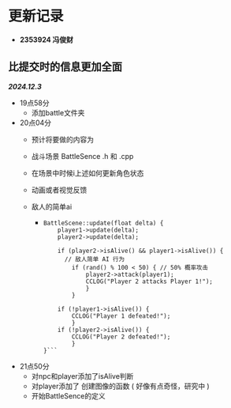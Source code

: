 # 更新记录 
- **2353924 冯俊财**
## 比提交时的信息更加全面

***2024.12.3***

-  19点58分
   - 添加battle文件夹
- 20点04分 
  - 预计将要做的内容为
  
  - 战斗场景 BattleSence .h 和 .cpp
  - 在场景中时候i上述如何更新角色状态
  - 动画或者视觉反馈
  - 敌人的简单ai
      - ```void         
        BattleScene::update(float delta) {
            player1->update(delta);
            player2->update(delta);

            if (player2->isAlive() && player1->isAlive()) {
              // 敌人简单 AI 行为
                if (rand() % 100 < 50) { // 50% 概率攻击
                    player2->attack(player1);
                    CCLOG("Player 2 attacks Player 1!");
                    }
                }

            if (!player1->isAlive()) {
                CCLOG("Player 1 defeated!");
                }
            if (!player2->isAlive()) {
                CCLOG("Player 2 defeated!");
                }
        }```
- 21点50分
  - 对npc和player添加了isAlive判断
  - 对player添加了 创建图像的函数 ( 好像有点奇怪，研究中 ) 
  - 开始BattleSence的定义 